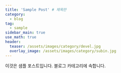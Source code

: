 ```yaml
---
title: 'Sample Post' # 제목란
category:
  - blog
tag:
  - sample
sidebar_main: true
use_math: true
header:
  teaser: /assets/images/category/devel.jpg
  overlay_image: /assets/images/category/subin.jpg
---
```


이것은 샘플 포스트입니다. 블로그 카테고리에 속합니다.
